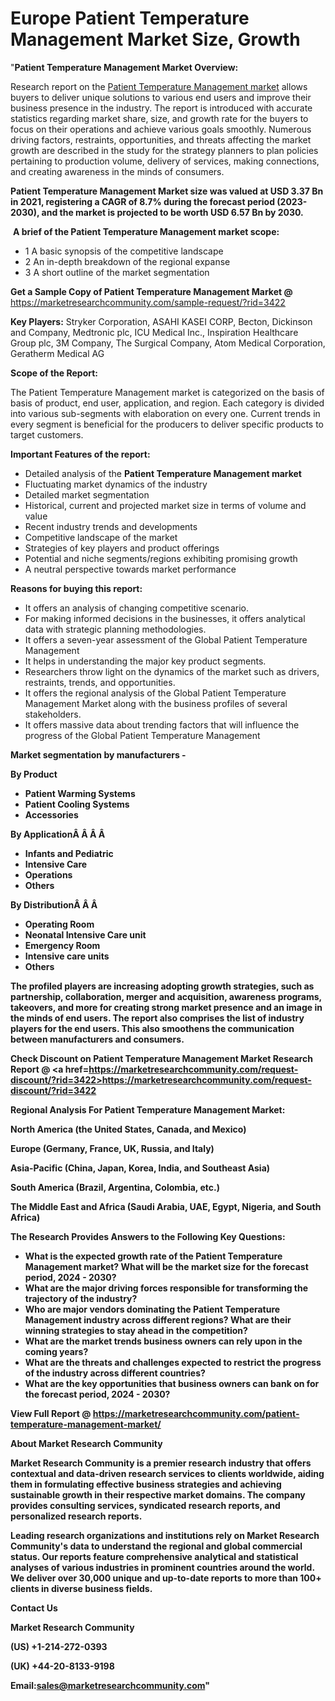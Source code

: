 # Europe Patient Temperature Management Market Size, Growth
"<strong>Patient Temperature Management Market Overview:</strong>

Research report on the <a href=https://marketresearchcommunity.com/patient-temperature-management-market/>Patient Temperature Management market</a> allows buyers to deliver unique solutions to various end users and improve their business presence in the industry. The report is introduced with accurate statistics regarding market share, size, and growth rate for the buyers to focus on their operations and achieve various goals smoothly. Numerous driving factors, restraints, opportunities, and threats affecting the market growth are described in the study for the strategy planners to plan policies pertaining to production volume, delivery of services, making connections, and creating awareness in the minds of consumers.

<strong>Patient Temperature Management Market size was valued at USD 3.37 Bn in 2021, registering a CAGR of 8.7% during the forecast period (2023-2030), and the market is projected to be worth USD 6.57 Bn by 2030.</strong>

 <Strong>A brief of the Patient Temperature Management market scope:</Strong>
<ul>
 <li>1  A basic synopsis of the competitive landscape</li>
 <li>2  An in-depth breakdown of the regional expanse</li>
 <li>3  A short outline of the market segmentation</li>
</ul>
<strong>Get a Sample Copy of Patient Temperature Management Market @ </b></strong><a href=https://marketresearchcommunity.com/sample-request/?rid=3422><u>https://marketresearchcommunity.com/sample-request/?rid=3422</u></a>

<strong>Key Players:</strong> 
Stryker Corporation, ASAHI KASEI CORP, Becton, Dickinson and Company, Medtronic plc, ICU Medical Inc., Inspiration Healthcare Group plc, 3M Company, The Surgical Company, Atom Medical Corporation, Geratherm Medical AG

<strong>Scope of the Report:</strong>

The Patient Temperature Management market is categorized on the basis of basis of product, end user, application, and region. Each category is divided into various sub-segments with elaboration on every one. Current trends in every segment is beneficial for the producers to deliver specific products to target customers.

<strong><b>Important Features of the report:</b></strong>
<ul>
  <li>Detailed analysis of the <strong><b>Patient Temperature Management </b></strong><strong><b>market</b></strong></li>
  <li>Fluctuating market dynamics of the industry</li>
  <li>Detailed market segmentation</li>
  <li>Historical, current and projected market size in terms of volume and value</li>
  <li>Recent industry trends and developments</li>
  <li>Competitive landscape of the market</li>
  <li>Strategies of key players and product offerings</li>
  <li>Potential and niche segments/regions exhibiting promising growth</li>
  <li>A neutral perspective towards market performance</li>
</ul>
<strong><b>Reasons for buying this report:</b></strong>
<ul>
  <li>It offers an analysis of changing competitive scenario.</li>
  <li>For making informed decisions in the businesses, it offers analytical data with strategic planning methodologies.</li>
  <li>It offers a seven-year assessment of the Global Patient Temperature Management</li>
  <li>It helps in understanding the major key product segments.</li>
  <li>Researchers throw light on the dynamics of the market such as drivers, restraints, trends, and opportunities.</li>
  <li>It offers the regional analysis of the Global Patient Temperature Management Market along with the business profiles of several stakeholders.</li>
  <li>It offers massive data about trending factors that will influence the progress of the Global Patient Temperature Management</li>
</ul>

<strong>Market segmentation by manufacturers -</strong>


<strong><strong>By Product </strong></h4>
<ul>
 	<li>Patient Warming Systems</li>
 	<li>Patient Cooling Systems</li>
 	<li>Accessories</li>
</ul>
<strong><strong>By ApplicationÂ Â Â Â  </strong></h4>
<ul>
 	<li>Infants and Pediatric</li>
 	<li>Intensive Care</li>
 	<li>Operations</li>
 	<li>Others</li>
</ul>
<strong><strong>By DistributionÂ Â Â  </strong></h4>
<ul>
 	<li>Operating Room</li>
 	<li>Neonatal Intensive Care unit</li>
 	<li>Emergency Room</li>
 	<li>Intensive care units</li>
 	<li>Others</li>
</ul>

The profiled players are increasing adopting growth strategies, such as partnership, collaboration, merger and acquisition, awareness programs, takeovers, and more for creating strong market presence and an image in the minds of end users. The report also comprises the list of industry players for the end users. This also smoothens the communication between manufacturers and consumers.

<strong><b>Check Discount on Patient Temperature Management Market Research Report @ </b></strong><a href=https://marketresearchcommunity.com/request-discount/?rid=3422><u>https://marketresearchcommunity.com/request-discount/?rid=3422</u></a>

<strong>Regional Analysis For Patient Temperature Management Market:</strong>

<strong>North America</strong> (the United States, Canada, and Mexico)

<strong>Europe</strong> (Germany, France, UK, Russia, and Italy)

<strong>Asia-Pacific</strong> (China, Japan, Korea, India, and Southeast Asia)

<strong>South America</strong> (Brazil, Argentina, Colombia, etc.)

<strong>The Middle East and Africa</strong> (Saudi Arabia, UAE, Egypt, Nigeria, and South Africa)

<strong>The Research Provides Answers to the Following Key Questions:</strong>
<ul>
 	<li>What is the expected growth rate of the Patient Temperature Management market? What will be the market size for the forecast period, 2024 - 2030?</li>
 	<li>What are the major driving forces responsible for transforming the trajectory of the industry?</li>
 	<li>Who are major vendors dominating the Patient Temperature Management industry across different regions? What are their winning strategies to stay ahead in the competition?</li>
 	<li>What are the market trends business owners can rely upon in the coming years?</li>
 	<li>What are the threats and challenges expected to restrict the progress of the industry across different countries?</li>
 	<li>What are the key opportunities that business owners can bank on for the forecast period, 2024 - 2030?</li>
</ul>

<strong>View Full Report @</strong> <a href=https://marketresearchcommunity.com/patient-temperature-management-market/>https://marketresearchcommunity.com/patient-temperature-management-market/</a>

<strong>About Market Research Community</strong>

Market Research Community is a premier research industry that offers contextual and data-driven research services to clients worldwide, aiding them in formulating effective business strategies and achieving sustainable growth in their respective market domains. The company provides consulting services, syndicated research reports, and personalized research reports.

Leading research organizations and institutions rely on Market Research Community's data to understand the regional and global commercial status. Our reports feature comprehensive analytical and statistical analyses of various industries in prominent countries around the world. We deliver over 30,000 unique and up-to-date reports to more than 100+ clients in diverse business fields.

<strong>Contact Us</strong>

<strong>Market Research Community</strong>

(US) +1-214-272-0393

(UK) +44-20-8133-9198

<strong>Email:</strong>sales@marketresearchcommunity.com"

